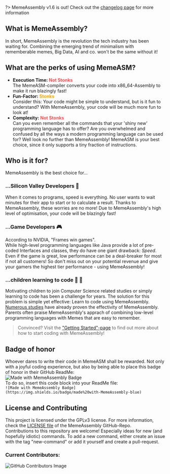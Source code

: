 ?> MemeAssembly v1.6 is out! Check out the [changelog page](changelog) for more information
    
## What is MemeAssembly?
In short, MemeAssembly is the revolution the tech industry has been waiting for. Combining the emerging trend of minimalism with rememberable memes, Big Data, AI and co. won't be the same without it!

## What are the perks of using MemeASM?
- **Execution Time: <span style="color:#ff5050">Not Stonks</span>** \
    The MemeASM-compiler converts your code into x86_64-Assembly to make it run blazingly fast!
- **Fun-Factor: <span style="color:orange">Stonks</span>** \
    Consider this: Your code might be simple to understand, but is it fun to understand? With MemeAssembly, your code will be much more fun to look at!
- **Complexity: <span style="color:#ff5050">Not Stonks</span>** \
    Can you even remember all the commands that your 'shiny new' programming language has to offer? Are you overwhelmed and confused by all the ways a modern programming language can be used for? Well look no further than MemeAssembly! MemeASM is your best choice, since it only supports a tiny fraction of instructions.

## Who is it for?
MemeAssembly is the best choice for...
### ...Silicon Valley Developers :iphone:
When it comes to programs, speed is everything. No user wants to wait minutes for their app to start or to calculate a result. 
Thanks to MemeAssembly, these worries are no more! Due to MemeAssembly's high level of optimisation, your code will be blazingly fast!

### ...Game Developers :video_game:
According to NVIDIA, "Frames win games". \
While high-level programming languages like Java provide a lot of pre-coded Interfaces and classes, they do have one giant drawback: *Speed*. \
Even if the game is great, low performance can be a deal-breaker for most if not all customers! So don't miss out on your potential revenue and give your gamers the highest tier performance - using MemeAssembly!

### ...children learning to code :boy: :girl:
Motivating children to join Computer Science related studies or simply learning to code has been a challenge for years. The solution for this problem is simple yet effective: Learn to code using MemeAssembly. \
[Numerous studies](https://www.youtube.com/watch?v=dQw4w9WgXcQ) have already proven the effectivity of MemeAssembly. Parents often praise MemeAssembly's apprach of combining low-level programming languages with Memes that are easy to remember. 

> Convinced? Visit the ["Getting Started"-page](getting-started?id=getting-started) to find out more about how to start coding with MemeAssembly!

## Badge of honor
Whoever dares to write their code in MemeASM shall be rewarded. Not only with a joyful coding experience, but also by being able to place this badge of honor in their GitHub ReadMe:\
![Made with MemeAssembly Badge](https://img.shields.io/badge/made%20with-MemeAssembly-blue)\
To do so, insert this code block into your ReadMe file: \
```![Made with MemeAssembly Badge](https://img.shields.io/badge/made%20with-MemeAssembly-blue)```

## License and Contributing
This project is licensed under the GPLv3 license. For more information, check the [LICENSE file](https://github.com/kammt/MemeAssembly/LICENSE) of the MemeAssembly GitHub-Repo. \
Contributions to this repository are welcome! Especially ideas for new (and hopefully idiotic) commands. To add a new command, either create an issue with the tag "new-command" or add it yourself and create a pull-request.

### Current Contributors:
![GitHub Contributors Image](https://contrib.rocks/image?repo=kammt/MemeAssembly)